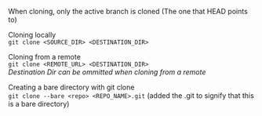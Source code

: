 When cloning, only the active branch is cloned (The one that HEAD points to)  

Cloning locally  
`git clone <SOURCE_DIR> <DESTINATION_DIR>`  

Cloning from a remote  
`git clone <REMOTE_URL> <DESTINATION_DIR>`  
_Destination Dir can be ommitted when cloning from a remote_

Creating a bare directory with git clone  
`git clone --bare <repo> <REPO_NAME>.git` (added the .git to signify that this is a bare directory)

